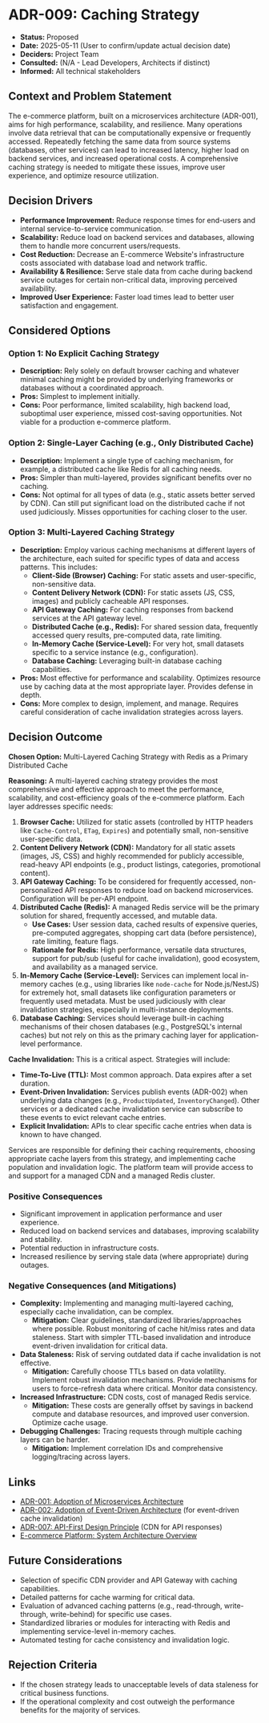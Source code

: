 # ADR-009: Caching Strategy

*   **Status:** Proposed
*   **Date:** 2025-05-11 (User to confirm/update actual decision date)
*   **Deciders:** Project Team
*   **Consulted:** (N/A - Lead Developers, Architects if distinct)
*   **Informed:** All technical stakeholders

## Context and Problem Statement

The e-commerce platform, built on a microservices architecture (ADR-001), aims for high performance, scalability, and resilience. Many operations involve data retrieval that can be computationally expensive or frequently accessed. Repeatedly fetching the same data from source systems (databases, other services) can lead to increased latency, higher load on backend services, and increased operational costs. A comprehensive caching strategy is needed to mitigate these issues, improve user experience, and optimize resource utilization.

## Decision Drivers

*   **Performance Improvement:** Reduce response times for end-users and internal service-to-service communication.
*   **Scalability:** Reduce load on backend services and databases, allowing them to handle more concurrent users/requests.
*   **Cost Reduction:** Decrease an E-commerce Website's infrastructure costs associated with database load and network traffic.
*   **Availability & Resilience:** Serve stale data from cache during backend service outages for certain non-critical data, improving perceived availability.
*   **Improved User Experience:** Faster load times lead to better user satisfaction and engagement.

## Considered Options

### Option 1: No Explicit Caching Strategy

*   **Description:** Rely solely on default browser caching and whatever minimal caching might be provided by underlying frameworks or databases without a coordinated approach.
*   **Pros:** Simplest to implement initially.
*   **Cons:** Poor performance, limited scalability, high backend load, suboptimal user experience, missed cost-saving opportunities. Not viable for a production e-commerce platform.

### Option 2: Single-Layer Caching (e.g., Only Distributed Cache)

*   **Description:** Implement a single type of caching mechanism, for example, a distributed cache like Redis for all caching needs.
*   **Pros:** Simpler than multi-layered, provides significant benefits over no caching.
*   **Cons:** Not optimal for all types of data (e.g., static assets better served by CDN). Can still put significant load on the distributed cache if not used judiciously. Misses opportunities for caching closer to the user.

### Option 3: Multi-Layered Caching Strategy

*   **Description:** Employ various caching mechanisms at different layers of the architecture, each suited for specific types of data and access patterns. This includes:
    *   **Client-Side (Browser) Caching:** For static assets and user-specific, non-sensitive data.
    *   **Content Delivery Network (CDN):** For static assets (JS, CSS, images) and publicly cacheable API responses.
    *   **API Gateway Caching:** For caching responses from backend services at the API gateway level.
    *   **Distributed Cache (e.g., Redis):** For shared session data, frequently accessed query results, pre-computed data, rate limiting.
    *   **In-Memory Cache (Service-Level):** For very hot, small datasets specific to a service instance (e.g., configuration).
    *   **Database Caching:** Leveraging built-in database caching capabilities.
*   **Pros:** Most effective for performance and scalability. Optimizes resource use by caching data at the most appropriate layer. Provides defense in depth.
*   **Cons:** More complex to design, implement, and manage. Requires careful consideration of cache invalidation strategies across layers.

## Decision Outcome

**Chosen Option:** Multi-Layered Caching Strategy with Redis as a Primary Distributed Cache

**Reasoning:**
A multi-layered caching strategy provides the most comprehensive and effective approach to meet the performance, scalability, and cost-efficiency goals of the e-commerce platform. Each layer addresses specific needs:

1.  **Browser Cache:** Utilized for static assets (controlled by HTTP headers like `Cache-Control`, `ETag`, `Expires`) and potentially small, non-sensitive user-specific data.
2.  **Content Delivery Network (CDN):** Mandatory for all static assets (images, JS, CSS) and highly recommended for publicly accessible, read-heavy API endpoints (e.g., product listings, categories, promotional content).
3.  **API Gateway Caching:** To be considered for frequently accessed, non-personalized API responses to reduce load on backend microservices. Configuration will be per-API endpoint.
4.  **Distributed Cache (Redis):** A managed Redis service will be the primary solution for shared, frequently accessed, and mutable data.
    *   **Use Cases:** User session data, cached results of expensive queries, pre-computed aggregates, shopping cart data (before persistence), rate limiting, feature flags.
    *   **Rationale for Redis:** High performance, versatile data structures, support for pub/sub (useful for cache invalidation), good ecosystem, and availability as a managed service.
5.  **In-Memory Cache (Service-Level):** Services can implement local in-memory caches (e.g., using libraries like `node-cache` for Node.js/NestJS) for extremely hot, small datasets like configuration parameters or frequently used metadata. Must be used judiciously with clear invalidation strategies, especially in multi-instance deployments.
6.  **Database Caching:** Services should leverage built-in caching mechanisms of their chosen databases (e.g., PostgreSQL's internal caches) but not rely on this as the primary caching layer for application-level performance.

**Cache Invalidation:** This is a critical aspect. Strategies will include:
*   **Time-To-Live (TTL):** Most common approach. Data expires after a set duration.
*   **Event-Driven Invalidation:** Services publish events (ADR-002) when underlying data changes (e.g., `ProductUpdated`, `InventoryChanged`). Other services or a dedicated cache invalidation service can subscribe to these events to evict relevant cache entries.
*   **Explicit Invalidation:** APIs to clear specific cache entries when data is known to have changed.

Services are responsible for defining their caching requirements, choosing appropriate cache layers from this strategy, and implementing cache population and invalidation logic. The platform team will provide access to and support for a managed CDN and a managed Redis cluster.

### Positive Consequences
*   Significant improvement in application performance and user experience.
*   Reduced load on backend services and databases, improving scalability and stability.
*   Potential reduction in infrastructure costs.
*   Increased resilience by serving stale data (where appropriate) during outages.

### Negative Consequences (and Mitigations)
*   **Complexity:** Implementing and managing multi-layered caching, especially cache invalidation, can be complex.
    *   **Mitigation:** Clear guidelines, standardized libraries/approaches where possible. Robust monitoring of cache hit/miss rates and data staleness. Start with simpler TTL-based invalidation and introduce event-driven invalidation for critical data.
*   **Data Staleness:** Risk of serving outdated data if cache invalidation is not effective.
    *   **Mitigation:** Carefully choose TTLs based on data volatility. Implement robust invalidation mechanisms. Provide mechanisms for users to force-refresh data where critical. Monitor data consistency.
*   **Increased Infrastructure:** CDN costs, cost of managed Redis service.
    *   **Mitigation:** These costs are generally offset by savings in backend compute and database resources, and improved user conversion. Optimize cache usage.
*   **Debugging Challenges:** Tracing requests through multiple caching layers can be harder.
    *   **Mitigation:** Implement correlation IDs and comprehensive logging/tracing across layers.

## Links

*   [ADR-001: Adoption of Microservices Architecture](./ADR-001-adoption-of-microservices-architecture.md)
*   [ADR-002: Adoption of Event-Driven Architecture](./ADR-002-adoption-of-event-driven-architecture.md) (for event-driven cache invalidation)
*   [ADR-007: API-First Design Principle](./ADR-007-api-first-design-principle.md) (CDN for API responses)
*   [E-commerce Platform: System Architecture Overview](../00-system-architecture-overview.md)

## Future Considerations

*   Selection of specific CDN provider and API Gateway with caching capabilities.
*   Detailed patterns for cache warming for critical data.
*   Evaluation of advanced caching patterns (e.g., read-through, write-through, write-behind) for specific use cases.
*   Standardized libraries or modules for interacting with Redis and implementing service-level in-memory caches.
*   Automated testing for cache consistency and invalidation logic.

## Rejection Criteria

*   If the chosen strategy leads to unacceptable levels of data staleness for critical business functions.
*   If the operational complexity and cost outweigh the performance benefits for the majority of services.
